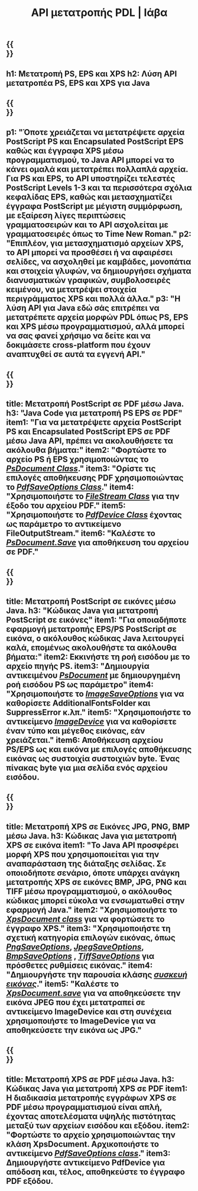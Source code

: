 ﻿---
translation: true
template: /_templates/_conversion-java.md
title: API μετατροπής PDL | Ιάβα
url: /java/conversion/
description: Μετατρέψτε PS, EPS και XPS σε PDF και εικόνες, συμπεριλαμβανομένων BMP, JPG, PNG και TIFF χρησιμοποιώντας τη βιβλιοθήκη Java με τη λειτουργία μετατροπής Aspose.Page PDL.
family: page
platformtag: net
feature: conversion
---

{{<section banner>}}
---
h1: Μετατροπή PS, EPS και XPS
h2: Λύση API μετατροπέα PS, EPS και XPS για Java
---

{{<section overview>}}
---
p1: "Όποτε χρειάζεται να μετατρέψετε αρχεία PostScript PS και Encapsulated PostScript EPS καθώς και έγγραφα XPS μέσω προγραμματισμού, το Java API μπορεί να το κάνει ομαλά και μετατρέπει πολλαπλά αρχεία. Για PS και EPS, το API υποστηρίζει τελεστές PostScript Levels 1-3 και τα περισσότερα σχόλια κεφαλίδας EPS, καθώς και μετασχηματίζει έγγραφα PostScript με μέγιστη συμμόρφωση, με εξαίρεση λίγες περιπτώσεις γραμματοσειρών και το API ασχολείται με γραμματοσειρές όπως το Time New Roman."
p2: "Επιπλέον, για μετασχηματισμό αρχείων XPS, το API μπορεί να προσθέσει ή να αφαιρέσει σελίδες, να ασχοληθεί με καμβάδες, μονοπάτια και στοιχεία γλυφών, να δημιουργήσει σχήματα διανυσματικών γραφικών, συμβολοσειρές κειμένου, να μετατρέψει στοιχεία περιγράμματος XPS και πολλά άλλα."
p3: "Η λύση API για Java εδώ σάς επιτρέπει να μετατρέπετε αρχεία μορφών PDL όπως PS, EPS και XPS μέσω προγραμματισμού, αλλά μπορεί να σας φανεί χρήσιμο να δείτε και να δοκιμάσετε cross-platform που έχουν αναπτυχθεί σε αυτά τα εγγενή API."
---

{{<section feature1>}}
---
title: Μετατροπή PostScript σε PDF μέσω Java.
h3: "Java Code για μετατροπή PS EPS σε PDF"
item1: "Για να μετατρέψετε αρχεία PostScript PS και Encapsulated PostScript EPS σε PDF μέσω Java API, πρέπει να ακολουθήσετε τα ακόλουθα βήματα:"
item2: "Φορτώστε το αρχείο PS ή EPS χρησιμοποιώντας το [*PsDocument Class*](https://reference.aspose.com/page/java/com.aspose.eps/PsDocument)."
item3: "Ορίστε τις επιλογές αποθήκευσης PDF χρησιμοποιώντας το [*PdfSaveOptions Class*](https://reference.aspose.com/page/java/com.aspose.eps.device/PdfSaveOptions)."
item4: "Χρησιμοποιήστε το [*FileStream Class*](https://docs.oracle.com/javase/7/docs/api/java/io/FileOutputStream.html) για την έξοδο του αρχείου PDF."
item5: "Χρησιμοποιήστε το [*PdfDevice Class*](https://reference.aspose.com/page/java/com.aspose.eps.device/PdfDevice) έχοντας ως παράμετρο το αντικείμενο FileOutputStream."
item6: "Καλέστε το [*PsDocument.Save*](https://reference.aspose.com/page/java/com.aspose.eps/PsDocument#save-com.aspose.page.Device-com.aspose.page.SaveOptions-) για αποθήκευση του αρχείου σε PDF."
---

{{<section feature2>}}
---
title: Μετατροπή PostScript σε εικόνες μέσω Java.
h3: "Κώδικας Java για μετατροπή PostScript σε εικόνες"
item1: "Για οποιαδήποτε εφαρμογή μετατροπής EPS/PS PostScript σε εικόνα, ο ακόλουθος κώδικας Java λειτουργεί καλά, επομένως ακολουθήστε τα ακόλουθα βήματα:"
item2: Εκκινήστε τη ροή εισόδου με το αρχείο πηγής PS.
item3: "Δημιουργία αντικειμένου [*PsDocument*](https://reference.aspose.com/page/java/com.aspose.eps/psdocument) με δημιουργημένη ροή εισόδου PS ως παράμετρο"
item4: "Χρησιμοποιήστε το [*ImageSaveOptions*](https://reference.aspose.com/page/java/com.aspose.eps.device/imagesaveoptions) για να καθορίσετε AdditionalFontsFolder και SuppressError κ.λπ."
item5: "Χρησιμοποιήστε το αντικείμενο [*ImageDevice*](https://reference.aspose.com/page/java/com.aspose.eps.device/imagedevice) για να καθορίσετε έναν τύπο και μέγεθος εικόνας, εάν χρειάζεται."
item6: Αποθήκευση αρχείου PS/EPS ως και εικόνα με επιλογές αποθήκευσης εικόνας ως συστοιχία συστοιχιών byte. Ένας πίνακας byte για μια σελίδα ενός αρχείου εισόδου.
---


{{<section feature3>}}
---
title: Μετατροπή XPS σε Εικόνες JPG, PNG, BMP μέσω Java.
h3: Κώδικας Java για μετατροπή XPS σε εικόνα
item1: "Το Java API προσφέρει μορφή XPS που χρησιμοποιείται για την αναπαράσταση της διάταξης σελίδας. Σε οποιοδήποτε σενάριο, όποτε υπάρχει ανάγκη μετατροπής XPS σε εικόνες BMP, JPG, PNG και TIFF μέσω προγραμματισμού, ο ακόλουθος κώδικας μπορεί εύκολα να ενσωματωθεί στην εφαρμογή Java."
item2: "Χρησιμοποιήστε το [*XpsDocument class*](https://reference.aspose.com/page/java/com.aspose.xps/XpsDocument) για να φορτώσετε το έγγραφο XPS."
item3: "Χρησιμοποιήστε τη σχετική κατηγορία επιλογών εικόνας, όπως [*PngSaveOptions*](https://reference.aspose.com/page/java/com.aspose.xps.rendering/PngSaveOptions), [*JpegSaveOptions*](https://reference.aspose.com/page/java/com.aspose.xps.rendering/JpegSaveOptions), [*BmpSaveOptions*](https://reference.aspose.com/page/java/com.aspose.xps.rendering/BmpSaveOptions) , [*TiffSaveOptions*](https://reference.aspose.com/page/java/com.aspose.xps.rendering/TiffSaveOptions) για πρόσθετες ρυθμίσεις εικόνας."
item4: "Δημιουργήστε την παρουσία κλάσης [*συσκευή εικόνας*](https://reference.aspose.com/page/java/com.aspose.xps.rendering/ImageDevice)."
item5: "Καλέστε το [*XpsDocument.save*](https://reference.aspose.com/page/java/com.aspose.xps/XpsDocument#save-com.aspose.page.Device-com.aspose.page.SaveOptions-) για να αποθηκεύσετε την εικόνα JPEG που έχει μετατραπεί σε αντικείμενο ImageDevice και στη συνέχεια χρησιμοποιήστε το ImageDevice για να αποθηκεύσετε την εικόνα ως JPG."
---

{{<section feature4>}}
---
title: Μετατροπή XPS σε PDF μέσω Java.
h3: Κώδικας Java για μετατροπή XPS σε PDF
item1: Η διαδικασία μετατροπής εγγράφων XPS σε PDF μέσω προγραμματισμού είναι απλή, έχοντας αποτελέσματα υψηλής πιστότητας μεταξύ των αρχείων εισόδου και εξόδου.
item2: "Φορτώστε το αρχείο χρησιμοποιώντας την κλάση XpsDocument. Αρχικοποιήστε το αντικείμενο [*PdfSaveOptions class*](https://reference.aspose.com/page/java/com.aspose.xps.rendering/PdfDevice)."
item3: Δημιουργήστε αντικείμενο PdfDevice για απόδοση και, τέλος, αποθηκεύστε το έγγραφο PDF εξόδου.
---


